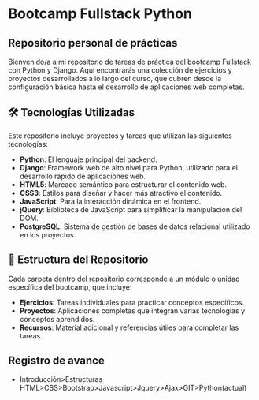 # Bootcamp Fullstack Python

## Repositorio personal de prácticas

Bienvenido/a a mi repositorio de tareas de práctica del bootcamp Fullstack con Python y Django. Aquí encontrarás una colección de ejercicios y proyectos desarrollados a lo largo del curso, que cubren desde la configuración básica hasta el desarrollo de aplicaciones web completas.

## 🛠 Tecnologías Utilizadas

Este repositorio incluye proyectos y tareas que utilizan las siguientes tecnologías:

- **Python**: El lenguaje principal del backend.
- **Django**: Framework web de alto nivel para Python, utilizado para el desarrollo rápido de aplicaciones web.
- **HTML5**: Marcado semántico para estructurar el contenido web.
- **CSS3**: Estilos para diseñar y hacer más atractivo el contenido.
- **JavaScript**: Para la interacción dinámica en el frontend.
- **jQuery**: Biblioteca de JavaScript para simplificar la manipulación del DOM.
- **PostgreSQL**: Sistema de gestión de bases de datos relacional utilizado en los proyectos.

## 📁 Estructura del Repositorio

Cada carpeta dentro del repositorio corresponde a un módulo o unidad específica del bootcamp, que incluye:

- **Ejercicios**: Tareas individuales para practicar conceptos específicos.
- **Proyectos**: Aplicaciones completas que integran varias tecnologías y conceptos aprendidos.
- **Recursos**: Material adicional y referencias útiles para completar las tareas.

## Registro de avance

- Introducción>Estructuras HTML>CSS>Bootstrap>Javascript>Jquery>Ajax>GIT>Python(actual)
